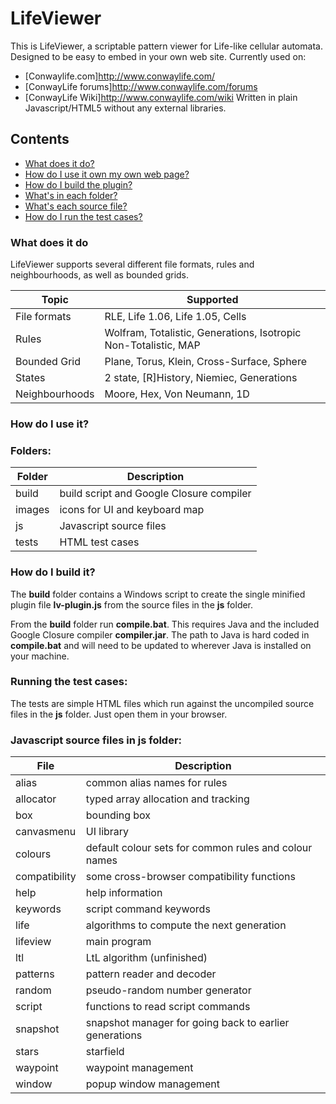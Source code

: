 # LifeViewer

This is LifeViewer, a scriptable pattern viewer for Life-like cellular automata.
Designed to be easy to embed in your own web site.
Currently used on:
* [Conwaylife.com]http://www.conwaylife.com/
* [ConwayLife forums]http://www.conwaylife.com/forums
* [ConwayLife Wiki]http://www.conwaylife.com/wiki
Written in plain Javascript/HTML5 without any external libraries.

## Contents
* [What does it do?](#what-does-it-do)
* [How do I use it own my own web page?](#how-do-i-use-it?)
* [How do I build the plugin?](#how-do-i-build-it?)
* [What's in each folder?](#folders)
* [What's each source file?](#source-files)
* [How do I run the test cases?](#running-the-test-cases)

### What does it do
LifeViewer supports several different file formats, rules and neighbourhoods, as well as bounded grids.

Topic|Supported
-----|---------
File formats|RLE, Life 1.06, Life 1.05, Cells
Rules|Wolfram, Totalistic, Generations, Isotropic Non-Totalistic, MAP
Bounded Grid|Plane, Torus, Klein, Cross-Surface, Sphere
States|2 state, [R]History, Niemiec, Generations
Neighbourhoods|Moore, Hex, Von Neumann, 1D

### How do I use it?


### Folders:
Folder|Description
------|-----------
build|build script and Google Closure compiler
images|icons for UI and keyboard map
js|Javascript source files
tests|HTML test cases

### How do I build it?
The **build** folder contains a Windows script to create the single minified plugin file **lv-plugin.js** from the source files in the **js** folder.

From the **build** folder run **compile.bat**. This requires Java and the included Google Closure compiler **compiler.jar**. The path to Java is hard coded in **compile.bat** and will need to be updated to wherever Java is installed on your machine.

### Running the test cases:
The tests are simple HTML files which run against the uncompiled source files in the **js** folder. Just open them in your browser.

### Javascript source files in **js** folder:
File|Description
----|-----------
alias|common alias names for rules
allocator|typed array allocation and tracking
box|bounding box
canvasmenu|UI library
colours|default colour sets for common rules and colour names
compatibility|some cross-browser compatibility functions
help|help information
keywords|script command keywords
life|algorithms to compute the next generation
lifeview|main program
ltl|LtL algorithm (unfinished)
patterns|pattern reader and decoder
random|pseudo-random number generator
script|functions to read script commands
snapshot|snapshot manager for going back to earlier generations
stars|starfield
waypoint|waypoint management
window|popup window management
